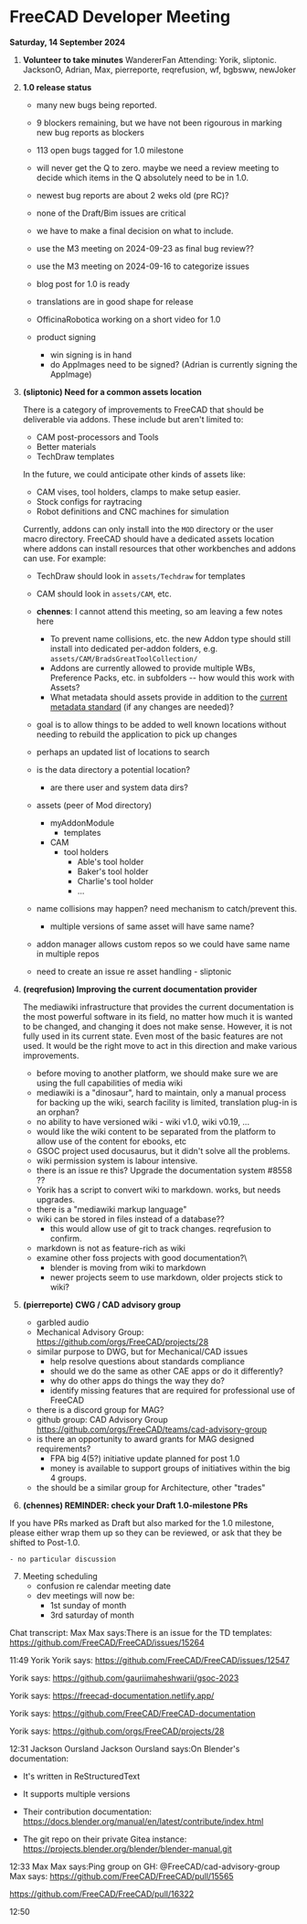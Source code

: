 # FreeCAD Developer Meeting

**Saturday, 14 September 2024**

1. **Volunteer to take minutes**
    WandererFan
    Attending: Yorik, sliptonic. JacksonO, Adrian, Max, pierreporte, reqrefusion, wf, bgbsww, newJoker


2. **1.0 release status**

    - many new bugs being reported.
    - 9 blockers remaining, but we have not been rigourous in marking new bug reports as blockers
    - 113 open bugs tagged for 1.0 milestone
    - will never get the Q to zero.  maybe we need a review meeting to decide which items in the Q 
      absolutely need to be in 1.0.
    - newest bug reports are about 2 weks old (pre RC)?
    - none of the Draft/Bim issues are critical
    - we have to make a final decision on what to include.
    - use the M3 meeting on 2024-09-23 as final bug review??
    - use the M3 meeting on 2024-09-16 to categorize issues
    - blog post for 1.0 is ready
    - translations are in good shape for release
    - OfficinaRobotica working on a short video for 1.0
    
    - product signing
        - win signing is in hand
        - do AppImages need to be signed? (Adrian is currently signing the AppImage)
    
    
3. **(sliptonic) Need for a common assets location**

    There is a category of improvements to FreeCAD that should be deliverable via addons. These include but aren't limited to:
    - CAM post-processors and Tools
    - Better materials
    - TechDraw templates
    
    In the future, we could anticipate other kinds of assets like:
    - CAM vises, tool holders, clamps to make setup easier.
    - Stock configs for raytracing 
    - Robot definitions and CNC machines for simulation

    Currently, addons can only install into the `MOD` directory or the user macro directory. FreeCAD should have a dedicated assets location where addons can install resources that other workbenches and addons can use. For example:
    - TechDraw should look in `assets/Techdraw` for templates
    - CAM should look in `assets/CAM`, etc.
  
    - **chennes**: I cannot attend this meeting, so am leaving a few notes here
        - To prevent name collisions, etc. the new Addon type should still install into dedicated per-addon folders, e.g. `assets/CAM/BradsGreatToolCollection/`
        - Addons are currently allowed to provide multiple WBs, Preference Packs, etc. in subfolders -- how would this work with Assets?
        - What metadata should assets provide in addition to the [current metadata standard](https://wiki.freecad.org/Package_Metadata) (if any changes are needed)?
    
    - goal is to allow things to be added to well known locations without needing to rebuild the application to pick up changes
    - perhaps an updated list of locations to search
    - is the data directory a potential location?
        - are there user and system data dirs?
    - assets (peer of Mod directory)
        - myAddonModule
            - templates
        - CAM
            - tool holders
                - Able's tool holder
                - Baker's tool holder
                - Charlie's tool holder
                - ...
    - name collisions may happen? need mechanism to catch/prevent this.
        - multiple versions of same asset will have same name?
    - addon manager allows custom repos so we could have same name in multiple repos
    - need to create an issue re asset handling - sliptonic

    
4. **(reqrefusion) Improving the current documentation provider**

    The mediawiki infrastructure that provides the current documentation is the most powerful software in its field, no matter how much it is wanted to be changed, and changing it does not make sense. However, it is not fully used in its current state. Even most of the basic features are not used. It would be the right move to act in this direction and make various improvements.
    
    - before moving to another platform, we should make sure we are using the full capabilities of media wiki
    - mediawiki is a "dinosaur", hard to maintain, only a manual process for backing up the wiki, search facility is limited, translation plug-in is an orphan?
    - no ability to have versioned wiki - wiki v1.0, wiki v0.19, ...
    - would like the wiki content to be separated from the platform to allow use of the content for ebooks, etc
    - GSOC project used docusaurus, but it didn't solve all the problems. 
    - wiki permission system is labour intensive.
    - there is an issue re this?  Upgrade the documentation system #8558 ??
    - Yorik has a script to convert wiki to markdown.  works, but needs upgrades.
    - there is a "mediawiki markup language"
    - wiki can be stored in files instead of a database??
        - this would allow use of git to track changes. reqrefusion to confirm.
    - markdown is not as feature-rich as wiki
    - examine other foss projects with good documentation?\
        - blender is moving from wiki to markdown
        - newer projects seem to use markdown, older projects stick to wiki?
    
    
5. **(pierreporte) CWG / CAD advisory group**

    - garbled audio
    - Mechanical Advisory Group: https://github.com/orgs/FreeCAD/projects/28
    - similar purpose to DWG, but for Mechanical/CAD issues
        - help resolve questions about standards compliance
        - should we do the same as other CAE apps or do it differently?
        - why do other apps do things the way they do?
        - identify missing features that are required for professional use of FreeCAD
    - there is a discord group for MAG?
    - github group: CAD Advisory Group https://github.com/orgs/FreeCAD/teams/cad-advisory-group
    - is there an opportunity to award grants for MAG designed requirements?
        - FPA big 4(5?) initiative update planned for post 1.0
        - money is available to support groups of initiatives within the big 4 groups.
    - the should be a similar group for Architecture, other "trades"
    

6. **(chennes) REMINDER: check your Draft 1.0-milestone PRs**

If you have PRs marked as Draft but also marked for the 1.0 milestone, please either wrap them up so they can be reviewed, or ask that they be shifted to Post-1.0.

    - no particular discussion

7. Meeting scheduling
    - confusion re calendar meeting date
    - dev meetings will now be:
        - 1st sunday of month
        - 3rd saturday of month
    
    
Chat transcript:
Max
Max says:There is an issue for the TD templates: 
https://github.com/FreeCAD/FreeCAD/issues/15264
 
11:49
Yorik
Yorik says:
https://github.com/FreeCAD/FreeCAD/issues/12547
 
Yorik says:
https://github.com/gauriimaheshwarii/gsoc-2023
 
Yorik says:
https://freecad-documentation.netlify.app/
 
Yorik says:
https://github.com/FreeCAD/FreeCAD-documentation
 
Yorik says:
https://github.com/orgs/FreeCAD/projects/28
 
12:31
Jackson Oursland
Jackson Oursland says:On Blender's documentation:

* It's written in ReStructuredText
* It supports multiple versions
* Their contribution documentation: 
https://docs.blender.org/manual/en/latest/contribute/index.html

* The git repo on their private Gitea instance: 
https://projects.blender.org/blender/blender-manual.git
 
12:33
Max
Max says:Ping group on GH: @FreeCAD/cad-advisory-group 
Max says:
https://github.com/FreeCAD/FreeCAD/pull/15565


https://github.com/FreeCAD/FreeCAD/pull/16322
 
12:50

